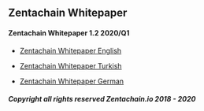 ## Zentachain Whitepaper

#### Zentachain Whitepaper 1.2 2020/Q1

* [Zentachain Whitepaper English](https://zentachain.io/documents/Zentachain_Whitepaper.pdf)

* [Zentachain Whitepaper Turkish](https://zentachain.io/documents/ZentachainTurkishWhitepaper.pdf)

* [Zentachain Whitepaper German](https://zentachain.io/documents/Zentachain_Whitepaper_German.pdf)

##### Copyright all rights reserved Zentachain.io 2018 - 2020
